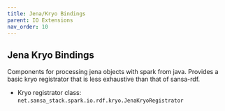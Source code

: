 ```yaml
---
title: Jena/Kryo Bindings
parent: IO Extensions
nav_order: 10
---
```


## Jena Kryo Bindings

Components for processing jena objects with spark from java.
Provides a basic kryo registrator that is less exhaustive than that of sansa-rdf.


* Kryo registrator class: `net.sansa_stack.spark.io.rdf.kryo.JenaKryoRegistrator` 

